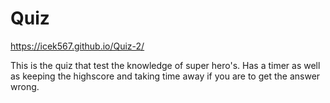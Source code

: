# Quiz

https://icek567.github.io/Quiz-2/

 This is the quiz that test the knowledge of super hero's. Has a timer as well as 
 keeping the highscore and taking time away if you are to get the answer wrong. 
